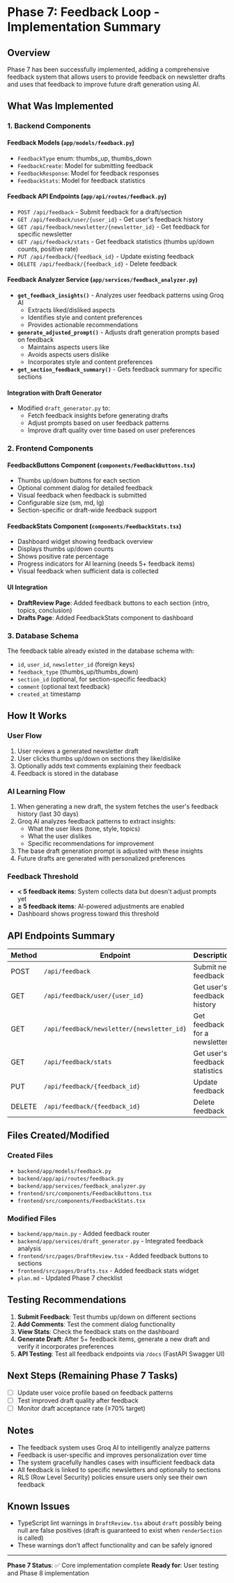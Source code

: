 # Phase 7: Feedback Loop - Implementation Summary

## Overview
Phase 7 has been successfully implemented, adding a comprehensive feedback system that allows users to provide feedback on newsletter drafts and uses that feedback to improve future draft generation using AI.

## What Was Implemented

### 1. Backend Components

#### Feedback Models (`app/models/feedback.py`)
- `FeedbackType` enum: thumbs_up, thumbs_down
- `FeedbackCreate`: Model for submitting feedback
- `FeedbackResponse`: Model for feedback responses
- `FeedbackStats`: Model for feedback statistics

#### Feedback API Endpoints (`app/api/routes/feedback.py`)
- `POST /api/feedback` - Submit feedback for a draft/section
- `GET /api/feedback/user/{user_id}` - Get user's feedback history
- `GET /api/feedback/newsletter/{newsletter_id}` - Get feedback for specific newsletter
- `GET /api/feedback/stats` - Get feedback statistics (thumbs up/down counts, positive rate)
- `PUT /api/feedback/{feedback_id}` - Update existing feedback
- `DELETE /api/feedback/{feedback_id}` - Delete feedback

#### Feedback Analyzer Service (`app/services/feedback_analyzer.py`)
- **`get_feedback_insights()`** - Analyzes user feedback patterns using Groq AI
  - Extracts liked/disliked aspects
  - Identifies style and content preferences
  - Provides actionable recommendations
- **`generate_adjusted_prompt()`** - Adjusts draft generation prompts based on feedback
  - Maintains aspects users like
  - Avoids aspects users dislike
  - Incorporates style and content preferences
- **`get_section_feedback_summary()`** - Gets feedback summary for specific sections

#### Integration with Draft Generator
- Modified `draft_generator.py` to:
  - Fetch feedback insights before generating drafts
  - Adjust prompts based on user feedback patterns
  - Improve draft quality over time based on user preferences

### 2. Frontend Components

#### FeedbackButtons Component (`components/FeedbackButtons.tsx`)
- Thumbs up/down buttons for each section
- Optional comment dialog for detailed feedback
- Visual feedback when feedback is submitted
- Configurable size (sm, md, lg)
- Section-specific or draft-wide feedback support

#### FeedbackStats Component (`components/FeedbackStats.tsx`)
- Dashboard widget showing feedback overview
- Displays thumbs up/down counts
- Shows positive rate percentage
- Progress indicators for AI learning (needs 5+ feedback items)
- Visual feedback when sufficient data is collected

#### UI Integration
- **DraftReview Page**: Added feedback buttons to each section (intro, topics, conclusion)
- **Drafts Page**: Added FeedbackStats component to dashboard

### 3. Database Schema
The feedback table already existed in the database schema with:
- `id`, `user_id`, `newsletter_id` (foreign keys)
- `feedback_type` (thumbs_up/thumbs_down)
- `section_id` (optional, for section-specific feedback)
- `comment` (optional text feedback)
- `created_at` timestamp

## How It Works

### User Flow
1. User reviews a generated newsletter draft
2. User clicks thumbs up/down on sections they like/dislike
3. Optionally adds text comments explaining their feedback
4. Feedback is stored in the database

### AI Learning Flow
1. When generating a new draft, the system fetches the user's feedback history (last 30 days)
2. Groq AI analyzes feedback patterns to extract insights:
   - What the user likes (tone, style, topics)
   - What the user dislikes
   - Specific recommendations for improvement
3. The base draft generation prompt is adjusted with these insights
4. Future drafts are generated with personalized preferences

### Feedback Threshold
- **< 5 feedback items**: System collects data but doesn't adjust prompts yet
- **≥ 5 feedback items**: AI-powered adjustments are enabled
- Dashboard shows progress toward this threshold

## API Endpoints Summary

| Method | Endpoint | Description |
|--------|----------|-------------|
| POST | `/api/feedback` | Submit new feedback |
| GET | `/api/feedback/user/{user_id}` | Get user's feedback history |
| GET | `/api/feedback/newsletter/{newsletter_id}` | Get feedback for a newsletter |
| GET | `/api/feedback/stats` | Get user's feedback statistics |
| PUT | `/api/feedback/{feedback_id}` | Update feedback |
| DELETE | `/api/feedback/{feedback_id}` | Delete feedback |

## Files Created/Modified

### Created Files
- `backend/app/models/feedback.py`
- `backend/app/api/routes/feedback.py`
- `backend/app/services/feedback_analyzer.py`
- `frontend/src/components/FeedbackButtons.tsx`
- `frontend/src/components/FeedbackStats.tsx`

### Modified Files
- `backend/app/main.py` - Added feedback router
- `backend/app/services/draft_generator.py` - Integrated feedback analysis
- `frontend/src/pages/DraftReview.tsx` - Added feedback buttons to sections
- `frontend/src/pages/Drafts.tsx` - Added feedback stats widget
- `plan.md` - Updated Phase 7 checklist

## Testing Recommendations

1. **Submit Feedback**: Test thumbs up/down on different sections
2. **Add Comments**: Test the comment dialog functionality
3. **View Stats**: Check the feedback stats on the dashboard
4. **Generate Draft**: After 5+ feedback items, generate a new draft and verify it incorporates preferences
5. **API Testing**: Test all feedback endpoints via `/docs` (FastAPI Swagger UI)

## Next Steps (Remaining Phase 7 Tasks)

- [ ] Update user voice profile based on feedback patterns
- [ ] Test improved draft quality after feedback
- [ ] Monitor draft acceptance rate (≥70% target)

## Notes

- The feedback system uses Groq AI to intelligently analyze patterns
- Feedback is user-specific and improves personalization over time
- The system gracefully handles cases with insufficient feedback data
- All feedback is linked to specific newsletters and optionally to sections
- RLS (Row Level Security) policies ensure users only see their own feedback

## Known Issues

- TypeScript lint warnings in `DraftReview.tsx` about `draft` possibly being null are false positives (draft is guaranteed to exist when `renderSection` is called)
- These warnings don't affect functionality and can be safely ignored

---

**Phase 7 Status**: ✅ Core implementation complete
**Ready for**: User testing and Phase 8 implementation
